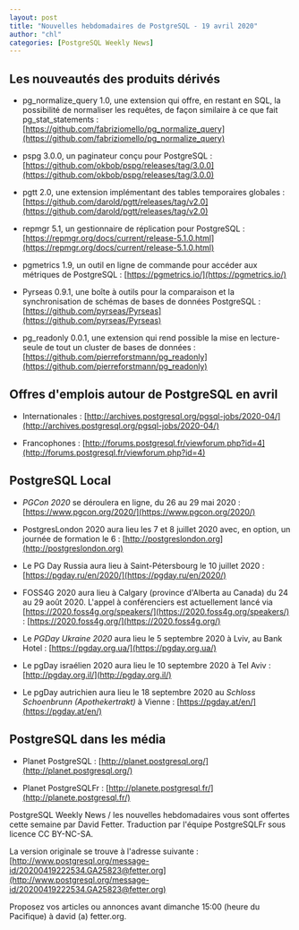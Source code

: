 ```yaml
---
layout: post
title: "Nouvelles hebdomadaires de PostgreSQL - 19 avril 2020"
author: "chl"
categories: [PostgreSQL Weekly News]
---
```


## Les nouveautés des produits dérivés

- pg_normalize_query 1.0, une extension qui offre, en restant en SQL, la
  possibilité de normaliser les requêtes, de façon similaire à ce que fait pg_stat_statements :
  [https://github.com/fabriziomello/pg_normalize_query](https://github.com/fabriziomello/pg_normalize_query)

- pspg 3.0.0, un paginateur conçu pour PostgreSQL&nbsp;:
  [https://github.com/okbob/pspg/releases/tag/3.0.0](https://github.com/okbob/pspg/releases/tag/3.0.0)

- pgtt 2.0, une extension implémentant des tables temporaires globales :
  [https://github.com/darold/pgtt/releases/tag/v2.0](https://github.com/darold/pgtt/releases/tag/v2.0)

- repmgr 5.1, un gestionnaire de réplication pour PostgreSQL&nbsp;:
  [https://repmgr.org/docs/current/release-5.1.0.html](https://repmgr.org/docs/current/release-5.1.0.html)

- pgmetrics 1.9, un outil en ligne de commande pour accéder aux métriques de PostgreSQL&nbsp;:
  [https://pgmetrics.io/](https://pgmetrics.io/)

- Pyrseas 0.9.1, une boîte à outils pour la comparaison et la synchronisation de
  schémas de bases de données PostgreSQL&nbsp;:
  [https://github.com/pyrseas/Pyrseas](https://github.com/pyrseas/Pyrseas)

- pg_readonly 0.0.1, une extension qui rend possible la mise en lecture-seule
  de tout un cluster de bases de données :
  [https://github.com/pierreforstmann/pg_readonly](https://github.com/pierreforstmann/pg_readonly)

<!--more-->

## Offres d'emplois autour de PostgreSQL en avril

- Internationales : [http://archives.postgresql.org/pgsql-jobs/2020-04/](http://archives.postgresql.org/pgsql-jobs/2020-04/)

- Francophones : [http://forums.postgresql.fr/viewforum.php?id=4](http://forums.postgresql.fr/viewforum.php?id=4)

## PostgreSQL Local

- *PGCon 2020* se déroulera en ligne, du 26 au 29 mai 2020 :
  [https://www.pgcon.org/2020/](https://www.pgcon.org/2020/)

- PostgresLondon 2020 aura lieu les 7 et 8 juillet 2020 avec, en option, un journée
  de formation le 6 :
  [http://postgreslondon.org](http://postgreslondon.org)

- Le PG Day Russia aura lieu à Saint-Pétersbourg le 10 juillet 2020 :
  [https://pgday.ru/en/2020/](https://pgday.ru/en/2020/)

- FOSS4G 2020 aura lieu à Calgary (province d'Alberta au Canada) du 24 au 29 août 2020.
  L'appel à conférenciers est actuellement lancé via [https://2020.foss4g.org/speakers/](https://2020.foss4g.org/speakers/) :
  [https://2020.foss4g.org/](https://2020.foss4g.org/)

- Le *PGDay Ukraine 2020* aura lieu le 5 septembre 2020 à Lviv, au Bank Hotel :
  [https://pgday.org.ua/](https://pgday.org.ua/)

- Le pgDay israélien 2020 aura lieu le 10 septembre 2020 à Tel Aviv&nbsp;:
  [http://pgday.org.il/](http://pgday.org.il/)

- Le pgDay autrichien aura lieu le 18 septembre 2020 au <em>Schloss Schoenbrunn
  (Apothekertrakt)</em> à Vienne :
  [https://pgday.at/en/](https://pgday.at/en/)

## PostgreSQL dans les média

- Planet PostgreSQL : [http://planet.postgresql.org/](http://planet.postgresql.org/)

- Planet PostgreSQLFr : [http://planete.postgresql.fr/](http://planete.postgresql.fr/)

PostgreSQL Weekly News / les nouvelles hebdomadaires vous sont offertes cette semaine par David Fetter. Traduction par l'équipe PostgreSQLFr sous licence CC BY-NC-SA.


La version originale se trouve à l'adresse suivante :
[http://www.postgresql.org/message-id/20200419222534.GA25823@fetter.org](http://www.postgresql.org/message-id/20200419222534.GA25823@fetter.org)

Proposez vos articles ou annonces avant dimanche 15:00 (heure du Pacifique) à david (a) fetter.org.

